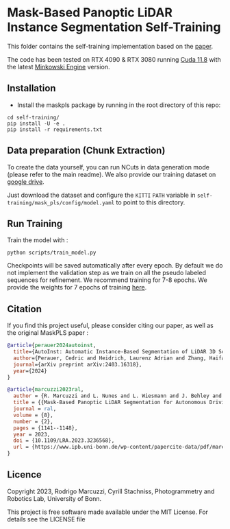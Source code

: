 # Mask-Based Panoptic LiDAR Instance Segmentation Self-Training

This folder contains the self-training implementation based on the [paper](https://www.ipb.uni-bonn.de/wp-content/papercite-data/pdf/marcuzzi2023ral.pdf).

The code has been tested on RTX 4090 & RTX 3080 running [Cuda 11.8](https://developer.nvidia.com/cuda-11-8-0-download-archive) with the latest [Minkowski Engine](https://github.com/NVIDIA/MinkowskiEngine) version. 

## Installation

* Install the maskpls package by running in the root directory of this repo:

```
cd self-training/
pip install -U -e .
pip install -r requirements.txt
```

## Data preparation (Chunk Extraction) 

To create the data yourself, you can run NCuts in data generation mode (please refer to the main readme). We also provide our training dataset on [google drive](https://drive.google.com/file/d/1f4huUeliHthBdp2sVrWa9ULmrbJhcf1r/view?usp=sharing). 

Just download the dataset and configure the ``KITTI`` ``PATH`` variable in ``self-training/mask_pls/config/model.yaml`` to point to this directory. 

## Run Training

Train the model with : 

```
python scripts/train_model.py
```

Checkpoints will be saved automatically after every epoch. By default we do not implement the validation step as we train on all the pseudo labeled sequences for refinement.
We recommend training for 7-8 epochs. We provide the weights for 7 epochs of training [here](https://drive.google.com/file/d/1tdsVv10vfaWJSU4MNpVVkh3-BNiPXUlT/view?usp=drive_link). 

## Citation

If you find this project useful, please consider citing our paper, as well as the original MaskPLS paper : 

```bibtex
@article{perauer2024autoinst,
  title={AutoInst: Automatic Instance-Based Segmentation of LiDAR 3D Scans},
  author={Perauer, Cedric and Heidrich, Laurenz Adrian and Zhang, Haifan and Nie{\ss}ner, Matthias and Kornilova, Anastasiia and Artemov, Alexey},
  journal={arXiv preprint arXiv:2403.16318},
  year={2024}
}
```

```bibtex
@article{marcuzzi2023ral,
  author = {R. Marcuzzi and L. Nunes and L. Wiesmann and J. Behley and C. Stachniss},
  title = {{Mask-Based Panoptic LiDAR Segmentation for Autonomous Driving}},
  journal = ral,
  volume = {8},
  number = {2},
  pages = {1141--1148},
  year = 2023,
  doi = {10.1109/LRA.2023.3236568},
  url = {https://www.ipb.uni-bonn.de/wp-content/papercite-data/pdf/marcuzzi2023ral.pdf},
}

```
## Licence
Copyright 2023, Rodrigo Marcuzzi, Cyrill Stachniss, Photogrammetry and Robotics Lab, University of Bonn.

This project is free software made available under the MIT License. For details see the LICENSE file
